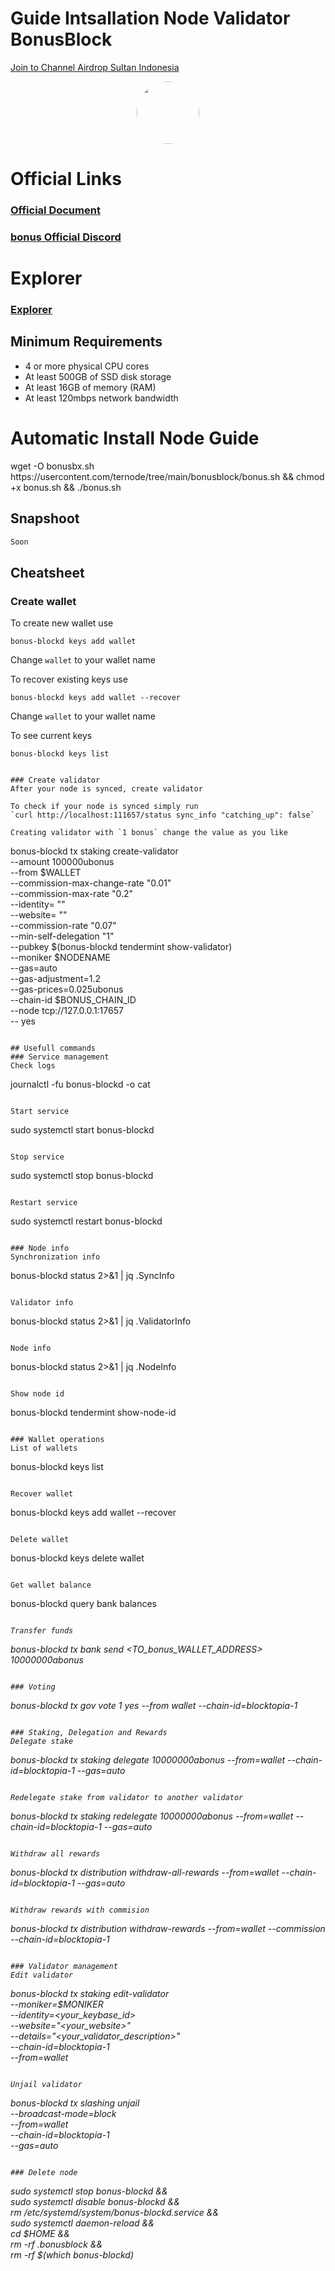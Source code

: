 
# Guide Intsallation Node Validator BonusBlock 

<p style="font-size:14px" align="left">
<a href="https://t.me/airdropsultanindonesia" target="_blank">Join to Channel Airdrop Sultan Indonesia</a>
</p>

<p align="center">
  <img style="margin: auto; height: 100px; border-radius: 50%;" src="https://user-images.githubusercontent.com/65535542/226438691-a9abb0cb-4eb0-439b-a434-5e1eb87bc4a0.png">
</p>


# Official Links
### [Official Document](https://docs.bonus.network/validators/overview.html)
### [bonus Official Discord](https://discord.gg/cwmR8jNrNp)

# Explorer
### [Explorer](https://explorer.bonus.network/blocktopia-1/staking)

## Minimum Requirements 
- 4 or more physical CPU cores
- At least 500GB of SSD disk storage
- At least 16GB of memory (RAM)
- At least 120mbps network bandwidth

# Automatic Install Node Guide

wget -O bonusbx.sh https://<raw class="github"></raw>usercontent.com/ternode/tree/main/bonusblock/bonus.sh && chmod +x bonus.sh && ./bonus.sh

## Snapshoot

```bash
Soon
```


## Cheatsheet

### Create wallet
To create new wallet use 
```
bonus-blockd keys add wallet
```
Change `wallet` to your wallet name

To recover existing keys use 
```
bonus-blockd keys add wallet --recover
```
Change `wallet` to your wallet name

To see current keys 
```
bonus-blockd keys list
```

```

### Create validator
After your node is synced, create validator

To check if your node is synced simply run
`curl http://localhost:111657/status sync_info "catching_up": false`

Creating validator with `1 bonus` change the value as you like

```
bonus-blockd tx staking create-validator \
  --amount 100000ubonus \
  --from $WALLET \
  --commission-max-change-rate "0.01" \
  --commission-max-rate "0.2" \
  --identity= "" \
  --website= ""\
  --commission-rate "0.07" \
  --min-self-delegation "1" \
  --pubkey  $(bonus-blockd tendermint show-validator) \
  --moniker $NODENAME \
  --gas=auto \
  --gas-adjustment=1.2 \
  --gas-prices=0.025ubonus \
  --chain-id $BONUS_CHAIN_ID \
  --node tcp://127.0.0.1:17657 \
  -- yes
```

## Usefull commands
### Service management
Check logs
```
journalctl -fu bonus-blockd -o cat
```

Start service
```
sudo systemctl start bonus-blockd
```

Stop service
```
sudo systemctl stop bonus-blockd
```

Restart service
```
sudo systemctl restart bonus-blockd
```

### Node info
Synchronization info
```
bonus-blockd status 2>&1 | jq .SyncInfo
```

Validator info
```
bonus-blockd status 2>&1 | jq .ValidatorInfo
```

Node info
```
bonus-blockd status 2>&1 | jq .NodeInfo
```

Show node id
```
bonus-blockd tendermint show-node-id
```

### Wallet operations
List of wallets
```
bonus-blockd keys list
```

Recover wallet
```
bonus-blockd keys add wallet --recover
```

Delete wallet
```
bonus-blockd keys delete wallet
```

Get wallet balance
```
bonus-blockd query bank balances <address>
```

Transfer funds
```
bonus-blockd tx bank send <FROM ADDRESS> <TO_bonus_WALLET_ADDRESS> 10000000abonus
```

### Voting
```
bonus-blockd tx gov vote 1 yes --from wallet --chain-id=blocktopia-1
```

### Staking, Delegation and Rewards
Delegate stake
```
bonus-blockd tx staking delegate <bonus valoper> 10000000abonus --from=wallet --chain-id=blocktopia-1 --gas=auto
```

Redelegate stake from validator to another validator
```
bonus-blockd tx staking redelegate <srcValidatorAddress> <destValidatorAddress> 10000000abonus --from=wallet --chain-id=blocktopia-1 --gas=auto
```

Withdraw all rewards
```
bonus-blockd tx distribution withdraw-all-rewards --from=wallet --chain-id=blocktopia-1 --gas=auto
```

Withdraw rewards with commision
```
bonus-blockd tx distribution withdraw-rewards <bonus valoper> --from=wallet --commission --chain-id=blocktopia-1
```

### Validator management
Edit validator
```
bonus-blockd tx staking edit-validator \
  --moniker=$MONIKER \
  --identity=<your_keybase_id> \
  --website="<your_website>" \
  --details="<your_validator_description>" \
  --chain-id=blocktopia-1 \
  --from=wallet
```

Unjail validator
```
bonus-blockd tx slashing unjail \
  --broadcast-mode=block \
  --from=wallet \
  --chain-id=blocktopia-1 \
  --gas=auto
```

### Delete node
```
sudo systemctl stop bonus-blockd && \
sudo systemctl disable bonus-blockd && \
rm /etc/systemd/system/bonus-blockd.service && \
sudo systemctl daemon-reload && \
cd $HOME && \
rm -rf .bonusblock && \
rm -rf $(which bonus-blockd)
```

